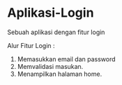 # Aplikasi-Login
Sebuah aplikasi dengan fitur login

Alur Fitur Login :
1. Memasukkan email dan password
2. Memvalidasi masukan.
3. Menampilkan halaman home. 
